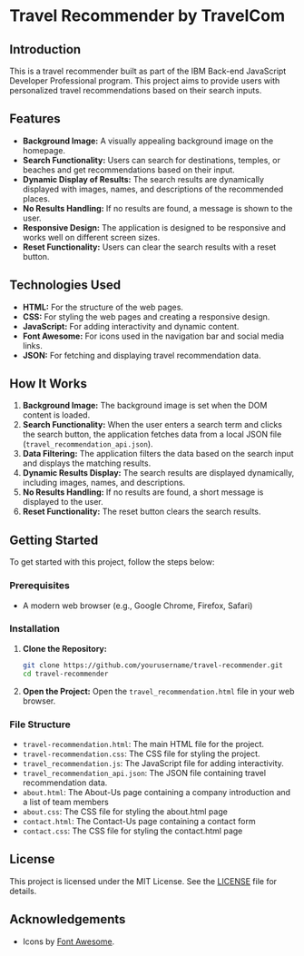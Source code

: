 # Travel Recommender by TravelCom

## Introduction

This is a travel recommender built as part of the IBM Back-end JavaScript Developer Professional program. This project aims to provide users with personalized travel recommendations based on their search inputs.

## Features

- **Background Image:** A visually appealing background image on the homepage.
- **Search Functionality:** Users can search for destinations, temples, or beaches and get recommendations based on their input.
- **Dynamic Display of Results:** The search results are dynamically displayed with images, names, and descriptions of the recommended places.
- **No Results Handling:** If no results are found, a message is shown to the user.
- **Responsive Design:** The application is designed to be responsive and works well on different screen sizes.
- **Reset Functionality:** Users can clear the search results with a reset button.

## Technologies Used

- **HTML:** For the structure of the web pages.
- **CSS:** For styling the web pages and creating a responsive design.
- **JavaScript:** For adding interactivity and dynamic content.
- **Font Awesome:** For icons used in the navigation bar and social media links.
- **JSON:** For fetching and displaying travel recommendation data.

## How It Works

1. **Background Image:** The background image is set when the DOM content is loaded.
2. **Search Functionality:** When the user enters a search term and clicks the search button, the application fetches data from a local JSON file (`travel_recommendation_api.json`).
3. **Data Filtering:** The application filters the data based on the search input and displays the matching results.
4. **Dynamic Results Display:** The search results are displayed dynamically, including images, names, and descriptions.
5. **No Results Handling:** If no results are found, a short message is displayed to the user.
6. **Reset Functionality:** The reset button clears the search results.

## Getting Started

To get started with this project, follow the steps below:

### Prerequisites

- A modern web browser (e.g., Google Chrome, Firefox, Safari)

### Installation

1. **Clone the Repository:**

   ```bash
   git clone https://github.com/yourusername/travel-recommender.git
   cd travel-recommender
   ```

2. **Open the Project:**
   Open the `travel_recommendation.html` file in your web browser.

### File Structure

- `travel-recommendation.html`: The main HTML file for the project.
- `travel-recommendation.css`: The CSS file for styling the project.
- `travel_recommendation.js`: The JavaScript file for adding interactivity.
- `travel_recommendation_api.json`: The JSON file containing travel recommendation data.
- `about.html`: The About-Us page containing a company introduction and a list of team members
- `about.css`: The CSS file for styling the about.html page
- `contact.html`: The Contact-Us page containing a contact form
- `contact.css`: The CSS file for styling the contact.html page

## License

This project is licensed under the MIT License. See the [LICENSE](LICENSE) file for details.

## Acknowledgements

- Icons by [Font Awesome](https://fontawesome.com/).
